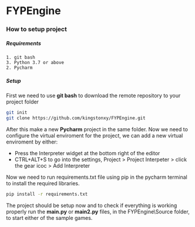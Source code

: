# FYPEngine

### How to setup project

##### Requirements
	1. git bash
	3. Python 3.7 or above
	2. Pycharm

##### Setup
First we need to use **git bash** to download the remote repository to your project folder

```bash
git init
git clone https://github.com/kingstonxy/FYPEngine.git
```
After this make a new **Pycharm** project in the same folder. Now we need to configure the 
virtual enviroment for the project, we can add a new virtual enviroment by either:

 - Press the Interpreter widget at the bottom right of the editor
 - CTRL+ALT+S to go into the settings, Project > Project Interpeter > click the gear icoc > Add Interpreter

Now we need to run requirements.txt file using pip in the pycharm terminal to install the required libraries. 
```bash
pip install -r requirements.txt
```
The project should be setup now and to check if everything is working properly run the **main.py** or **main2.py** files, in the FYPEngine\Source folder, 
to start either of the sample games.